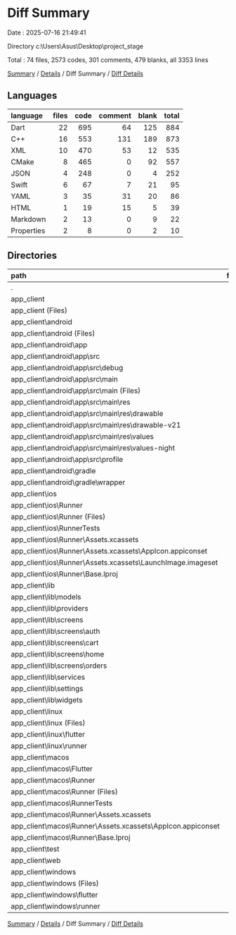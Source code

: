 # Diff Summary

Date : 2025-07-16 21:49:41

Directory c:\\Users\\Asus\\Desktop\\project_stage

Total : 74 files,  2573 codes, 301 comments, 479 blanks, all 3353 lines

[Summary](results.md) / [Details](details.md) / Diff Summary / [Diff Details](diff-details.md)

## Languages
| language | files | code | comment | blank | total |
| :--- | ---: | ---: | ---: | ---: | ---: |
| Dart | 22 | 695 | 64 | 125 | 884 |
| C++ | 16 | 553 | 131 | 189 | 873 |
| XML | 10 | 470 | 53 | 12 | 535 |
| CMake | 8 | 465 | 0 | 92 | 557 |
| JSON | 4 | 248 | 0 | 4 | 252 |
| Swift | 6 | 67 | 7 | 21 | 95 |
| YAML | 3 | 35 | 31 | 20 | 86 |
| HTML | 1 | 19 | 15 | 5 | 39 |
| Markdown | 2 | 13 | 0 | 9 | 22 |
| Properties | 2 | 8 | 0 | 2 | 10 |

## Directories
| path | files | code | comment | blank | total |
| :--- | ---: | ---: | ---: | ---: | ---: |
| . | 74 | 2,573 | 301 | 479 | 3,353 |
| app_client | 74 | 2,573 | 301 | 479 | 3,353 |
| app_client (Files) | 4 | 45 | 31 | 27 | 103 |
| app_client\\android | 9 | 74 | 51 | 11 | 136 |
| app_client\\android (Files) | 1 | 3 | 0 | 1 | 4 |
| app_client\\android\\app | 7 | 66 | 51 | 9 | 126 |
| app_client\\android\\app\\src | 7 | 66 | 51 | 9 | 126 |
| app_client\\android\\app\\src\\debug | 1 | 3 | 4 | 1 | 8 |
| app_client\\android\\app\\src\\main | 5 | 60 | 43 | 7 | 110 |
| app_client\\android\\app\\src\\main (Files) | 1 | 34 | 11 | 1 | 46 |
| app_client\\android\\app\\src\\main\\res | 4 | 26 | 32 | 6 | 64 |
| app_client\\android\\app\\src\\main\\res\\drawable | 1 | 4 | 7 | 2 | 13 |
| app_client\\android\\app\\src\\main\\res\\drawable-v21 | 1 | 4 | 7 | 2 | 13 |
| app_client\\android\\app\\src\\main\\res\\values | 1 | 9 | 9 | 1 | 19 |
| app_client\\android\\app\\src\\main\\res\\values-night | 1 | 9 | 9 | 1 | 19 |
| app_client\\android\\app\\src\\profile | 1 | 3 | 4 | 1 | 8 |
| app_client\\android\\gradle | 1 | 5 | 0 | 1 | 6 |
| app_client\\android\\gradle\\wrapper | 1 | 5 | 0 | 1 | 6 |
| app_client\\ios | 8 | 229 | 4 | 13 | 246 |
| app_client\\ios\\Runner | 7 | 222 | 2 | 9 | 233 |
| app_client\\ios\\Runner (Files) | 2 | 13 | 0 | 3 | 16 |
| app_client\\ios\\RunnerTests | 1 | 7 | 2 | 4 | 13 |
| app_client\\ios\\Runner\\Assets.xcassets | 3 | 148 | 0 | 4 | 152 |
| app_client\\ios\\Runner\\Assets.xcassets\\AppIcon.appiconset | 1 | 122 | 0 | 1 | 123 |
| app_client\\ios\\Runner\\Assets.xcassets\\LaunchImage.imageset | 2 | 26 | 0 | 3 | 29 |
| app_client\\ios\\Runner\\Base.lproj | 2 | 61 | 2 | 2 | 65 |
| app_client\\lib | 21 | 681 | 54 | 118 | 853 |
| app_client\\lib\\models | 2 | 100 | -4 | 0 | 96 |
| app_client\\lib\\providers | 2 | 111 | 16 | 21 | 148 |
| app_client\\lib\\screens | 8 | 4 | 2 | 6 | 12 |
| app_client\\lib\\screens\\auth | 3 | 4 | 2 | 1 | 7 |
| app_client\\lib\\screens\\cart | 1 | 0 | 0 | 1 | 1 |
| app_client\\lib\\screens\\home | 1 | 0 | 0 | 1 | 1 |
| app_client\\lib\\screens\\orders | 3 | 0 | 0 | 3 | 3 |
| app_client\\lib\\services | 6 | 466 | 41 | 89 | 596 |
| app_client\\lib\\settings | 2 | 0 | 0 | 2 | 2 |
| app_client\\lib\\widgets | 1 | 0 | -1 | 0 | -1 |
| app_client\\linux | 9 | 330 | 37 | 92 | 459 |
| app_client\\linux (Files) | 1 | 104 | 0 | 25 | 129 |
| app_client\\linux\\flutter | 4 | 110 | 9 | 27 | 146 |
| app_client\\linux\\runner | 4 | 116 | 28 | 40 | 184 |
| app_client\\macos | 6 | 459 | 5 | 17 | 481 |
| app_client\\macos\\Flutter | 1 | 18 | 3 | 4 | 25 |
| app_client\\macos\\Runner | 4 | 434 | 0 | 9 | 443 |
| app_client\\macos\\Runner (Files) | 2 | 23 | 0 | 7 | 30 |
| app_client\\macos\\RunnerTests | 1 | 7 | 2 | 4 | 13 |
| app_client\\macos\\Runner\\Assets.xcassets | 1 | 68 | 0 | 1 | 69 |
| app_client\\macos\\Runner\\Assets.xcassets\\AppIcon.appiconset | 1 | 68 | 0 | 1 | 69 |
| app_client\\macos\\Runner\\Base.lproj | 1 | 343 | 0 | 1 | 344 |
| app_client\\test | 1 | 14 | 10 | 7 | 31 |
| app_client\\web | 2 | 54 | 15 | 6 | 75 |
| app_client\\windows | 14 | 687 | 94 | 188 | 969 |
| app_client\\windows (Files) | 1 | 89 | 0 | 20 | 109 |
| app_client\\windows\\flutter | 4 | 136 | 9 | 29 | 174 |
| app_client\\windows\\runner | 9 | 462 | 85 | 139 | 686 |

[Summary](results.md) / [Details](details.md) / Diff Summary / [Diff Details](diff-details.md)